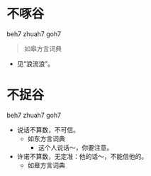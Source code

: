

# 不啄谷
beh7 zhuah7 goh7
> 如皋方言词典
- 见“浪流浪”。



# 不捉谷
beh7 zhuah7 goh7
+ 说话不算数，不可信。
  * 如东方言词典
    - 这个人说话～，你要注意。
+ 许诺不算数，无定准：他的话～，不能信他的。
  * 如皋方言词典

